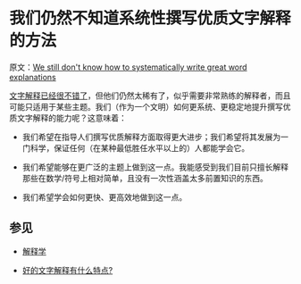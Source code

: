 # 我们仍然不知道系统性撰写优质文字解释的方法

原文：[We still don't know how to systematically write great word explanations](https://wiki.issarice.com/wiki/We_still_don%27t_know_how_to_systematically_write_great_word_explanations)

[文字解释已经很不错了](https://wiki.issarice.com/wiki/Word_explanations_are_already_great)，但他们仍然太稀有了，似乎需要非常熟练的解释者，而且可能只适用于某些主题。我们（作为一个文明）如何更系统、更稳定地提升撰写优质文字解释的能力呢？这意味着：

* 我们希望在指导人们撰写优质解释方面取得更大进步；我们希望将其发展为一门科学，保证任何（在某种最低胜任水平以上的）人都能学会它。

* 我们希望能够在更广泛的主题上做到这一点。我能感受到我们目前只擅长解释那些在数学/符号上相对简单，且没有一次性涵盖太多前置知识的东西。

* 我们希望学会如何更快、更高效地做到这一点。

## 参见

* [解释学](https://wiki.issarice.com/wiki/Explanation_science)

* [好的文字解释有什么特点?](https://wiki.issarice.com/wiki/What_makes_a_word_explanation_good%3F)